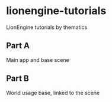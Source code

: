 # lionengine-tutorials
LionEngine tutorials by thematics

## Part A

Main app and base scene

## Part B

World usage base, linked to the scene
